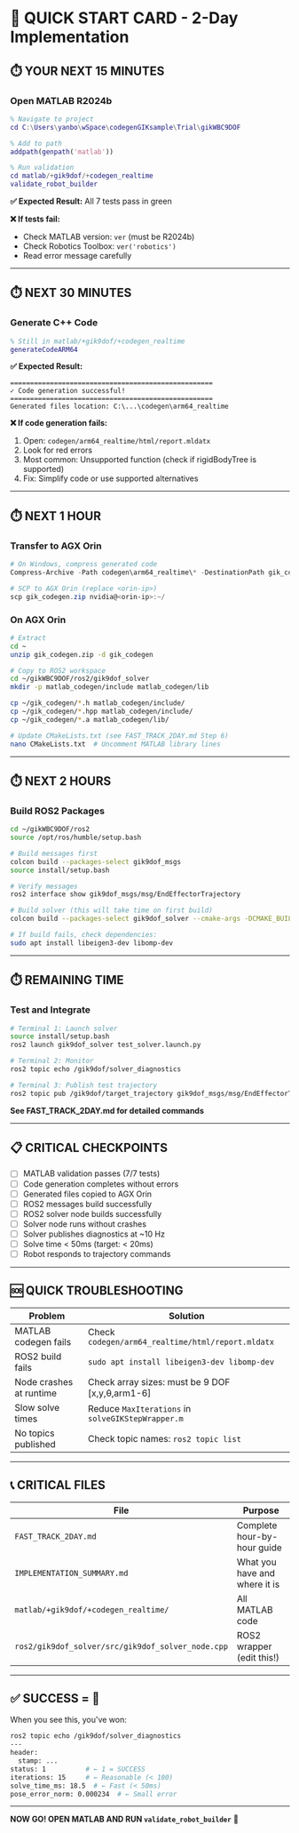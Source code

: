# 🚀 QUICK START CARD - 2-Day Implementation

## ⏱️ YOUR NEXT 15 MINUTES

### Open MATLAB R2024b
```matlab
% Navigate to project
cd C:\Users\yanbo\wSpace\codegenGIKsample\Trial\gikWBC9DOF

% Add to path
addpath(genpath('matlab'))

% Run validation
cd matlab/+gik9dof/+codegen_realtime
validate_robot_builder
```

**✅ Expected Result:** All 7 tests pass in green

**❌ If tests fail:**
- Check MATLAB version: `ver` (must be R2024b)
- Check Robotics Toolbox: `ver('robotics')`
- Read error message carefully

---

## ⏱️ NEXT 30 MINUTES

### Generate C++ Code
```matlab
% Still in matlab/+gik9dof/+codegen_realtime
generateCodeARM64
```

**✅ Expected Result:**
```
===================================================
✓ Code generation successful!
===================================================
Generated files location: C:\...\codegen\arm64_realtime
```

**❌ If code generation fails:**
1. Open: `codegen/arm64_realtime/html/report.mldatx`
2. Look for red errors
3. Most common: Unsupported function (check if rigidBodyTree is supported)
4. Fix: Simplify code or use supported alternatives

---

## ⏱️ NEXT 1 HOUR

### Transfer to AGX Orin
```powershell
# On Windows, compress generated code
Compress-Archive -Path codegen\arm64_realtime\* -DestinationPath gik_codegen.zip

# SCP to AGX Orin (replace <orin-ip>)
scp gik_codegen.zip nvidia@<orin-ip>:~/
```

### On AGX Orin
```bash
# Extract
cd ~
unzip gik_codegen.zip -d gik_codegen

# Copy to ROS2 workspace
cd ~/gikWBC9DOF/ros2/gik9dof_solver
mkdir -p matlab_codegen/include matlab_codegen/lib

cp ~/gik_codegen/*.h matlab_codegen/include/
cp ~/gik_codegen/*.hpp matlab_codegen/include/
cp ~/gik_codegen/*.a matlab_codegen/lib/

# Update CMakeLists.txt (see FAST_TRACK_2DAY.md Step 6)
nano CMakeLists.txt  # Uncomment MATLAB library lines
```

---

## ⏱️ NEXT 2 HOURS

### Build ROS2 Packages
```bash
cd ~/gikWBC9DOF/ros2
source /opt/ros/humble/setup.bash

# Build messages first
colcon build --packages-select gik9dof_msgs
source install/setup.bash

# Verify messages
ros2 interface show gik9dof_msgs/msg/EndEffectorTrajectory

# Build solver (this will take time on first build)
colcon build --packages-select gik9dof_solver --cmake-args -DCMAKE_BUILD_TYPE=Release

# If build fails, check dependencies:
sudo apt install libeigen3-dev libomp-dev
```

---

## ⏱️ REMAINING TIME

### Test and Integrate
```bash
# Terminal 1: Launch solver
source install/setup.bash
ros2 launch gik9dof_solver test_solver.launch.py

# Terminal 2: Monitor
ros2 topic echo /gik9dof/solver_diagnostics

# Terminal 3: Publish test trajectory
ros2 topic pub /gik9dof/target_trajectory gik9dof_msgs/msg/EndEffectorTrajectory "..." --once
```

**See FAST_TRACK_2DAY.md for detailed commands**

---

## 📋 CRITICAL CHECKPOINTS

- [ ] MATLAB validation passes (7/7 tests)
- [ ] Code generation completes without errors
- [ ] Generated files copied to AGX Orin
- [ ] ROS2 messages build successfully
- [ ] ROS2 solver node builds successfully
- [ ] Solver node runs without crashes
- [ ] Solver publishes diagnostics at ~10 Hz
- [ ] Solve time < 50ms (target: < 20ms)
- [ ] Robot responds to trajectory commands

---

## 🆘 QUICK TROUBLESHOOTING

| Problem | Solution |
|---------|----------|
| MATLAB codegen fails | Check `codegen/arm64_realtime/html/report.mldatx` |
| ROS2 build fails | `sudo apt install libeigen3-dev libomp-dev` |
| Node crashes at runtime | Check array sizes: must be 9 DOF [x,y,θ,arm1-6] |
| Slow solve times | Reduce `MaxIterations` in `solveGIKStepWrapper.m` |
| No topics published | Check topic names: `ros2 topic list` |

---

## 📞 CRITICAL FILES

| File | Purpose |
|------|---------|
| `FAST_TRACK_2DAY.md` | Complete hour-by-hour guide |
| `IMPLEMENTATION_SUMMARY.md` | What you have and where it is |
| `matlab/+gik9dof/+codegen_realtime/` | All MATLAB code |
| `ros2/gik9dof_solver/src/gik9dof_solver_node.cpp` | ROS2 wrapper (edit this!) |

---

## ✅ SUCCESS = 🎉

When you see this, you've won:
```bash
ros2 topic echo /gik9dof/solver_diagnostics
---
header:
  stamp: ...
status: 1          # ← 1 = SUCCESS
iterations: 15     # ← Reasonable (< 100)
solve_time_ms: 18.5  # ← Fast (< 50ms)
pose_error_norm: 0.000234  # ← Small error
```

---

**NOW GO! OPEN MATLAB AND RUN `validate_robot_builder`** 🚀
